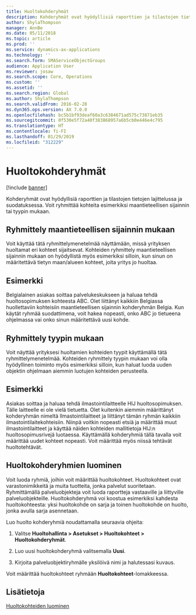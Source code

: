 ```yaml
---
title: Huoltokohderyhmät
description: Kohderyhmät ovat hyödyllisiä raporttien ja tilastojen tietojen lajittelussa ja suodatuksessa.
author: ShylaThompson
manager: AnnBe
ms.date: 05/11/2018
ms.topic: article
ms.prod: ''
ms.service: dynamics-ax-applications
ms.technology: ''
ms.search.form: SMAServiceObjectGroups
audience: Application User
ms.reviewer: josaw
ms.search.scope: Core, Operations
ms.custom: ''
ms.assetid: ''
ms.search.region: Global
ms.author: ShylaThompson
ms.search.validFrom: 2016-02-28
ms.dyn365.ops.version: AX 7.0.0
ms.openlocfilehash: bc5b1bf93deaf60a3c6384671ad575c73871eb35
ms.sourcegitcommit: 0f530e5f72a40f383868957a6b5cb0e446e4c795
ms.translationtype: HT
ms.contentlocale: fi-FI
ms.lasthandoff: 01/29/2019
ms.locfileid: "312229"
---
```

# <a name="service-object-groups"></a>Huoltokohderyhmät 

[!include [banner](../includes/banner.md)]

Kohderyhmät ovat hyödyllisiä raporttien ja tilastojen tietojen lajittelussa ja suodatuksessa. Voit ryhmittää kohteita esimerkiksi maantieteellisen sijainnin tai tyypin mukaan.

## <a name="group-by-geographical-location"></a>Ryhmittely maantieteellisen sijainnin mukaan

Voit käyttää tätä ryhmittelymenetelmää näyttämään, missä yrityksen huoltamat eri kohteet sijaitsevat. Kohteiden ryhmittely maantieteellisen sijainnin mukaan on hyödyllistä myös esimerkiksi silloin, kun sinun on määritettävä tietyn maan/alueen kohteet, joita yritys jo huoltaa.

## <a name="example"></a>Esimerkki

Belgialainen asiakas soittaa palvelukeskukseen ja haluaa tehdä huoltosopimuksen kohteesta ABC. Olet liittänyt kaikkiin Belgiassa huollettaviin kohteisiin maantieteellisen sijainnin kohderyhmän Belgia. Kun käytät ryhmää suodattimena, voit hakea nopeasti, onko ABC jo tietueena ohjelmassa vai onko sinun määritettävä uusi kohde. 

## <a name="group-by-type"></a>Ryhmittely tyypin mukaan

Voit näyttää yrityksesi huoltamien kohteiden tyypit käyttämällä tätä ryhmittelymenetelmää. Kohteiden ryhmittely tyypin mukaan voi olla hyödyllinen toiminto myös esimerkiksi silloin, kun haluat luoda uuden objektin ohjelmaan aiemmin luotujen kohteiden perusteella.

## <a name="example"></a>Esimerkki

Asiakas soittaa ja haluaa tehdä ilmastointilaitteelle HIJ huoltosopimuksen. Tälle laitteelle ei ole vielä tietuetta. Olet kuitenkin aiemmin määrittänyt kohderyhmän nimeltä Ilmastointilaitteet ja liittänyt tämän ryhmän kaikkiin ilmastointilaitekohteisiin. Niinpä voitkin nopeasti etsiä ja määrittää muut ilmastointilaitteet ja käyttää näiden kohteiden mallitietoja HIJ:n huoltosopimusrivejä luotaessa. Käyttämällä kohderyhmiä tällä tavalla voit määrittää uudet kohteet nopeasti. Voit määrittää myös niissä tehtävät huoltotehtävät. 

## <a name="create-service-object-groups"></a>Huoltokohderyhmien luominen

Voit luoda ryhmiä, joihin voit määrittää huoltokohteet. Huoltokohteet ovat varastonimikkeitä ja muita tuotteita, jonka palvelut suoritetaan. Ryhmittämällä palveluobjekteja voit luoda raportteja vastaaville ja liittyville palveluobjekteille. Huoltokohderyhmä voi koostua esimerkiksi kahdesta huoltokohteesta: yksi huoltokohde on sarja ja toinen huoltokohde on huolto, jonka avulla sarja asennetaan.

Luo huolto kohderyhmiä noudattamalla seuraavia ohjeita:

1. Valitse **Huoltohallinta > Asetukset > Huoltokohteet > Huoltokohderyhmät**.

2. Luo uusi huoltokohderyhmä valitsemalla **Uusi**.

3. Kirjoita palveluobjektiryhmälle yksilöivä nimi ja halutessasi kuvaus.

Voit määrittää huoltokohteet ryhmään **Huoltokohteet**-lomakkeessa. 

## <a name="see-also"></a>Lisätietoja

[Huoltokohteiden luominen](create-service-objects.md)


